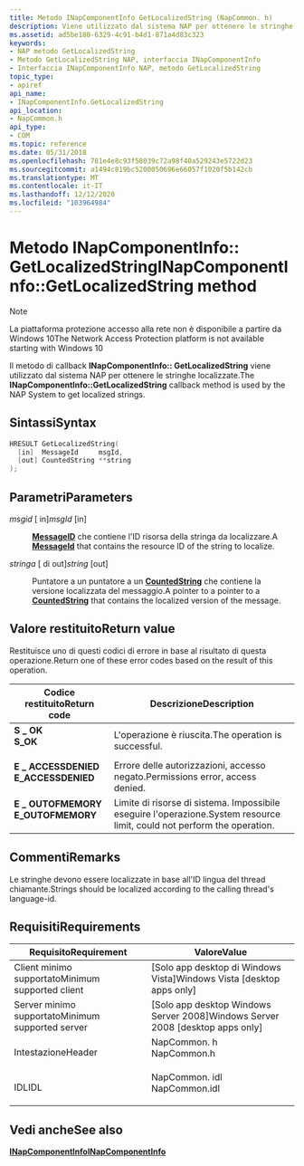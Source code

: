```yaml
---
title: Metodo INapComponentInfo GetLocalizedString (NapCommon. h)
description: Viene utilizzato dal sistema NAP per ottenere le stringhe localizzate.
ms.assetid: ad5be180-6329-4c91-b4d1-871a4d83c323
keywords:
- NAP metodo GetLocalizedString
- Metodo GetLocalizedString NAP, interfaccia INapComponentInfo
- Interfaccia INapComponentInfo NAP, metodo GetLocalizedString
topic_type:
- apiref
api_name:
- INapComponentInfo.GetLocalizedString
api_location:
- NapCommon.h
api_type:
- COM
ms.topic: reference
ms.date: 05/31/2018
ms.openlocfilehash: 781e4e8c93f58039c72a98f40a529243e5722d23
ms.sourcegitcommit: a1494c819bc5200050696e66057f1020f5b142cb
ms.translationtype: MT
ms.contentlocale: it-IT
ms.lasthandoff: 12/12/2020
ms.locfileid: "103964984"
---
```

# <a name="inapcomponentinfogetlocalizedstring-method"></a><span data-ttu-id="f16bd-106">Metodo INapComponentInfo:: GetLocalizedString</span><span class="sxs-lookup"><span data-stu-id="f16bd-106">INapComponentInfo::GetLocalizedString method</span></span>

> [!Note]  
> <span data-ttu-id="f16bd-107">La piattaforma protezione accesso alla rete non è disponibile a partire da Windows 10</span><span class="sxs-lookup"><span data-stu-id="f16bd-107">The Network Access Protection platform is not available starting with Windows 10</span></span>

 

<span data-ttu-id="f16bd-108">Il metodo di callback **INapComponentInfo:: GetLocalizedString** viene utilizzato dal sistema NAP per ottenere le stringhe localizzate.</span><span class="sxs-lookup"><span data-stu-id="f16bd-108">The **INapComponentInfo::GetLocalizedString** callback method is used by the NAP System to get localized strings.</span></span>

## <a name="syntax"></a><span data-ttu-id="f16bd-109">Sintassi</span><span class="sxs-lookup"><span data-stu-id="f16bd-109">Syntax</span></span>


```C++
HRESULT GetLocalizedString(
  [in]  MessageId     msgId,
  [out] CountedString **string
);
```



## <a name="parameters"></a><span data-ttu-id="f16bd-110">Parametri</span><span class="sxs-lookup"><span data-stu-id="f16bd-110">Parameters</span></span>

<dl> <dt>

<span data-ttu-id="f16bd-111">*msgid* \[ in\]</span><span class="sxs-lookup"><span data-stu-id="f16bd-111">*msgId* \[in\]</span></span>
</dt> <dd>

<span data-ttu-id="f16bd-112">[**MessageID**](nap-datatypes.md) che contiene l'ID risorsa della stringa da localizzare.</span><span class="sxs-lookup"><span data-stu-id="f16bd-112">A [**MessageId**](nap-datatypes.md) that contains the resource ID of the string to localize.</span></span>

</dd> <dt>

<span data-ttu-id="f16bd-113">*stringa* \[ di out\]</span><span class="sxs-lookup"><span data-stu-id="f16bd-113">*string* \[out\]</span></span>
</dt> <dd>

<span data-ttu-id="f16bd-114">Puntatore a un puntatore a un [**CountedString**](/windows/win32/api/naptypes/ns-naptypes-countedstring) che contiene la versione localizzata del messaggio.</span><span class="sxs-lookup"><span data-stu-id="f16bd-114">A pointer to a pointer to a [**CountedString**](/windows/win32/api/naptypes/ns-naptypes-countedstring) that contains the localized version of the message.</span></span>

</dd> </dl>

## <a name="return-value"></a><span data-ttu-id="f16bd-115">Valore restituito</span><span class="sxs-lookup"><span data-stu-id="f16bd-115">Return value</span></span>

<span data-ttu-id="f16bd-116">Restituisce uno di questi codici di errore in base al risultato di questa operazione.</span><span class="sxs-lookup"><span data-stu-id="f16bd-116">Return one of these error codes based on the result of this operation.</span></span>



| <span data-ttu-id="f16bd-117">Codice restituito</span><span class="sxs-lookup"><span data-stu-id="f16bd-117">Return code</span></span>                                                                                     | <span data-ttu-id="f16bd-118">Descrizione</span><span class="sxs-lookup"><span data-stu-id="f16bd-118">Description</span></span>                                                        |
|-------------------------------------------------------------------------------------------------|--------------------------------------------------------------------|
| <dl> <span data-ttu-id="f16bd-119"><dt>**S \_ OK**</dt></span><span class="sxs-lookup"><span data-stu-id="f16bd-119"><dt>**S\_OK** </dt></span></span> </dl>           | <span data-ttu-id="f16bd-120">L'operazione è riuscita.</span><span class="sxs-lookup"><span data-stu-id="f16bd-120">The operation is successful.</span></span><br/>                            |
| <dl> <span data-ttu-id="f16bd-121"><dt>**E \_ ACCESSDENIED**</dt></span><span class="sxs-lookup"><span data-stu-id="f16bd-121"><dt>**E\_ACCESSDENIED** </dt></span></span> </dl> | <span data-ttu-id="f16bd-122">Errore delle autorizzazioni, accesso negato.</span><span class="sxs-lookup"><span data-stu-id="f16bd-122">Permissions error, access denied.</span></span><br/>                       |
| <dl> <span data-ttu-id="f16bd-123"><dt>**E \_ OUTOFMEMORY**</dt></span><span class="sxs-lookup"><span data-stu-id="f16bd-123"><dt>**E\_OUTOFMEMORY** </dt></span></span> </dl>  | <span data-ttu-id="f16bd-124">Limite di risorse di sistema. Impossibile eseguire l'operazione.</span><span class="sxs-lookup"><span data-stu-id="f16bd-124">System resource limit, could not perform the operation.</span></span><br/> |



 

## <a name="remarks"></a><span data-ttu-id="f16bd-125">Commenti</span><span class="sxs-lookup"><span data-stu-id="f16bd-125">Remarks</span></span>

<span data-ttu-id="f16bd-126">Le stringhe devono essere localizzate in base all'ID lingua del thread chiamante.</span><span class="sxs-lookup"><span data-stu-id="f16bd-126">Strings should be localized according to the calling thread's language-id.</span></span>

## <a name="requirements"></a><span data-ttu-id="f16bd-127">Requisiti</span><span class="sxs-lookup"><span data-stu-id="f16bd-127">Requirements</span></span>



| <span data-ttu-id="f16bd-128">Requisito</span><span class="sxs-lookup"><span data-stu-id="f16bd-128">Requirement</span></span> | <span data-ttu-id="f16bd-129">Valore</span><span class="sxs-lookup"><span data-stu-id="f16bd-129">Value</span></span> |
|-------------------------------------|------------------------------------------------------------------------------------------|
| <span data-ttu-id="f16bd-130">Client minimo supportato</span><span class="sxs-lookup"><span data-stu-id="f16bd-130">Minimum supported client</span></span><br/> | <span data-ttu-id="f16bd-131">\[Solo app desktop di Windows Vista\]</span><span class="sxs-lookup"><span data-stu-id="f16bd-131">Windows Vista \[desktop apps only\]</span></span><br/>                                           |
| <span data-ttu-id="f16bd-132">Server minimo supportato</span><span class="sxs-lookup"><span data-stu-id="f16bd-132">Minimum supported server</span></span><br/> | <span data-ttu-id="f16bd-133">\[Solo app desktop Windows Server 2008\]</span><span class="sxs-lookup"><span data-stu-id="f16bd-133">Windows Server 2008 \[desktop apps only\]</span></span><br/>                                     |
| <span data-ttu-id="f16bd-134">Intestazione</span><span class="sxs-lookup"><span data-stu-id="f16bd-134">Header</span></span><br/>                   | <dl> <span data-ttu-id="f16bd-135"><dt>NapCommon. h</dt></span><span class="sxs-lookup"><span data-stu-id="f16bd-135"><dt>NapCommon.h</dt></span></span> </dl>   |
| <span data-ttu-id="f16bd-136">IDL</span><span class="sxs-lookup"><span data-stu-id="f16bd-136">IDL</span></span><br/>                      | <dl> <span data-ttu-id="f16bd-137"><dt>NapCommon. idl</dt></span><span class="sxs-lookup"><span data-stu-id="f16bd-137"><dt>NapCommon.idl</dt></span></span> </dl> |



## <a name="see-also"></a><span data-ttu-id="f16bd-138">Vedi anche</span><span class="sxs-lookup"><span data-stu-id="f16bd-138">See also</span></span>

<dl> <span data-ttu-id="f16bd-139"><dt>


</dt> <dt></span><span class="sxs-lookup"><span data-stu-id="f16bd-139"><dt>


</dt> <dt></span></span>

[<span data-ttu-id="f16bd-140">**INapComponentInfo**</span><span class="sxs-lookup"><span data-stu-id="f16bd-140">**INapComponentInfo**</span></span>](inapcomponentinfo.md)
</dt> </dl>

 

 





